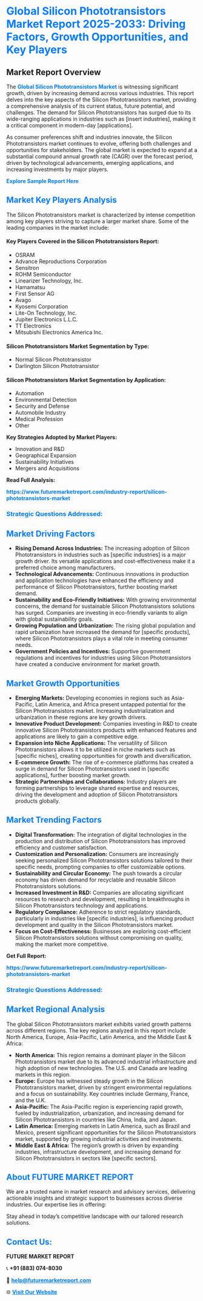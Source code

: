 <h1 style="color: #007BFF;">Global Silicon Phototransistors Market Report 2025-2033: Driving Factors, Growth Opportunities, and Key Players</h1>

<section id="overview">
<h2>Market Report Overview</h2>
<p>The <a href="https://www.futuremarketreport.com/industry-report/silicon-phototransistors-market" style="color: #007BFF; text-decoration: none;"><strong>Global Silicon Phototransistors Market</strong></a> is witnessing significant growth, driven by increasing demand across various industries. This report delves into the key aspects of the Silicon Phototransistors market, providing a comprehensive analysis of its current status, future potential, and challenges. The demand for Silicon Phototransistors has surged due to its wide-ranging applications in industries such as [insert industries], making it a critical component in modern-day [applications].</p>
<p>As consumer preferences shift and industries innovate, the Silicon Phototransistors market continues to evolve, offering both challenges and opportunities for stakeholders. The global market is expected to expand at a substantial compound annual growth rate (CAGR) over the forecast period, driven by technological advancements, emerging applications, and increasing investments by major players.</p>
</section>

<section id="overview">
<p><a href="https://www.futuremarketreport.com/request-sample/reportId=75119" style="color: #007BFF; text-decoration: none;"><strong>Explore Sample Report Here</strong></a></p>
</section>

<section id="key-players">
<h2 style="color: #007BFF;">Market Key Players Analysis</h2>
<p>The Silicon Phototransistors market is characterized by intense competition among key players striving to capture a larger market share. Some of the leading companies in the market include:</p>
<h4>Key Players Covered in the Silicon Phototransistors Report:</h4>
<ul><li>OSRAM</li><li>Advance Reproductions Corporation</li><li>Sensitron</li><li>ROHM Semiconductor</li><li>Linearizer Technology, Inc.</li><li>Hamamatsu</li><li>First Sensor AG</li><li>Avago</li><li>Kyosemi Corporation</li><li>Lite-On Technology, Inc.</li><li>Jupiter Electronics L.L.C.</li><li>TT Electronics</li><li>Mitsubishi Electronics America Inc.</li></ul>
<h4>Silicon Phototransistors Market Segmentation by Type:</h4>
<ul><li>Normal Silicon Phototransistor</li><li>Darlington Silicon Phototransistor</li></ul>

<h4>Silicon Phototransistors Market Segmentation by Application:</h4>
<ul><li>Automation</li><li>Environmental Detection</li><li>Security and Defense</li><li>Automobile Industry</li><li>Medical Profession</li><li>Other</li></ul>
<p><strong>Key Strategies Adopted by Market Players:</strong></p>
<ul>
<li>Innovation and R&D</li>
<li>Geographical Expansion</li>
<li>Sustainability Initiatives</li>
<li>Mergers and Acquisitions</li>
</ul>
</section>

<section>
<p><strong>Read Full Analysis: </strong></p><a href="https://www.futuremarketreport.com/industry-report/silicon-phototransistors-market" style="color: #007BFF; text-decoration: none;"><strong>https://www.futuremarketreport.com/industry-report/silicon-phototransistors-market</strong></a>
<h3 style="color: #007BFF;">Strategic Questions Addressed:</h3>
</section>

<section id="driving-factors">
<h2 style="color: #007BFF;">Market Driving Factors</h2>
<ul>
<li><strong>Rising Demand Across Industries:</strong> The increasing adoption of Silicon Phototransistors in industries such as [specific industries] is a major growth driver. Its versatile applications and cost-effectiveness make it a preferred choice among manufacturers.</li>
<li><strong>Technological Advancements:</strong> Continuous innovations in production and application technologies have enhanced the efficiency and performance of Silicon Phototransistors, further boosting market demand.</li>
<li><strong>Sustainability and Eco-Friendly Initiatives:</strong> With growing environmental concerns, the demand for sustainable Silicon Phototransistors solutions has surged. Companies are investing in eco-friendly variants to align with global sustainability goals.</li>
<li><strong>Growing Population and Urbanization:</strong> The rising global population and rapid urbanization have increased the demand for [specific products], where Silicon Phototransistors plays a vital role in meeting consumer needs.</li>
<li><strong>Government Policies and Incentives:</strong> Supportive government regulations and incentives for industries using Silicon Phototransistors have created a conducive environment for market growth.</li>
</ul>
</section>

<section id="growth-opportunities">
<h2 style="color: #007BFF;">Market Growth Opportunities</h2>
<ul>
<li><strong>Emerging Markets:</strong> Developing economies in regions such as Asia-Pacific, Latin America, and Africa present untapped potential for the Silicon Phototransistors market. Increasing industrialization and urbanization in these regions are key growth drivers.</li>
<li><strong>Innovative Product Development:</strong> Companies investing in R&D to create innovative Silicon Phototransistors products with enhanced features and applications are likely to gain a competitive edge.</li>
<li><strong>Expansion into Niche Applications:</strong> The versatility of Silicon Phototransistors allows it to be utilized in niche markets such as [specific niches], creating opportunities for growth and diversification.</li>
<li><strong>E-commerce Growth:</strong> The rise of e-commerce platforms has created a surge in demand for Silicon Phototransistors used in [specific applications], further boosting market growth.</li>
<li><strong>Strategic Partnerships and Collaborations:</strong> Industry players are forming partnerships to leverage shared expertise and resources, driving the development and adoption of Silicon Phototransistors products globally.</li>
</ul>
</section>

<section id="trending-factors">
<h2 style="color: #007BFF;">Market Trending Factors</h2>
<ul>
<li><strong>Digital Transformation:</strong> The integration of digital technologies in the production and distribution of Silicon Phototransistors has improved efficiency and customer satisfaction.</li>
<li><strong>Customization and Personalization:</strong> Consumers are increasingly seeking personalized Silicon Phototransistors solutions tailored to their specific needs, prompting companies to offer customizable options.</li>
<li><strong>Sustainability and Circular Economy:</strong> The push towards a circular economy has driven demand for recyclable and reusable Silicon Phototransistors solutions.</li>
<li><strong>Increased Investment in R&D:</strong> Companies are allocating significant resources to research and development, resulting in breakthroughs in Silicon Phototransistors technology and applications.</li>
<li><strong>Regulatory Compliance:</strong> Adherence to strict regulatory standards, particularly in industries like [specific industries], is influencing product development and quality in the Silicon Phototransistors market.</li>
<li><strong>Focus on Cost-Effectiveness:</strong> Businesses are exploring cost-efficient Silicon Phototransistors solutions without compromising on quality, making the market more competitive.</li>
</ul>
</section>

<section>
<p><strong>Get Full Report: </strong></p><a href="https://www.futuremarketreport.com/industry-report/silicon-phototransistors-market" style="color: #007BFF; text-decoration: none;"><strong>https://www.futuremarketreport.com/industry-report/silicon-phototransistors-market</strong></a>
<h3 style="color: #007BFF;">Strategic Questions Addressed:</h3>
</section>


<section id="regional-analysis">
<h2 style="color: #007BFF;">Market Regional Analysis</h2>
<p>The global Silicon Phototransistors market exhibits varied growth patterns across different regions. The key regions analyzed in this report include North America, Europe, Asia-Pacific, Latin America, and the Middle East & Africa:</p>
<ul>
<li><strong>North America:</strong> This region remains a dominant player in the Silicon Phototransistors market due to its advanced industrial infrastructure and high adoption of new technologies. The U.S. and Canada are leading markets in this region.</li>
<li><strong>Europe:</strong> Europe has witnessed steady growth in the Silicon Phototransistors market, driven by stringent environmental regulations and a focus on sustainability. Key countries include Germany, France, and the U.K.</li>
<li><strong>Asia-Pacific:</strong> The Asia-Pacific region is experiencing rapid growth, fueled by industrialization, urbanization, and increasing demand for Silicon Phototransistors in countries like China, India, and Japan.</li>
<li><strong>Latin America:</strong> Emerging markets in Latin America, such as Brazil and Mexico, present significant opportunities for the Silicon Phototransistors market, supported by growing industrial activities and investments.</li>
<li><strong>Middle East & Africa:</strong> The region’s growth is driven by expanding industries, infrastructure development, and increasing demand for Silicon Phototransistors in sectors like [specific sectors].</li>
</ul>
</section>

<footer>
<h2 style="color: #007BFF;">About FUTURE MARKET REPORT</h2>
<p>We are a trusted name in market research and advisory services, delivering actionable insights and strategic support to businesses across diverse industries. Our expertise lies in offering:</p>

<p>Stay ahead in today’s competitive landscape with our tailored research solutions.</p>

<h2 style="color: #007BFF;">Contact Us:</h2>
<p><strong>FUTURE MARKET REPORT</strong></p>
<p>📞 <strong>+91 (883) 074-8030</strong></p>
<p>📧 <strong><a href="mailto:help@futuremarketreport.com" style="color: #007BFF;">help@futuremarketreport.com</a></strong></p>
<p>🌐 <strong><a href="https://www.futuremarketreport.com/" style="color: #007BFF;">Visit Our Website</a></strong></p>
</footer>